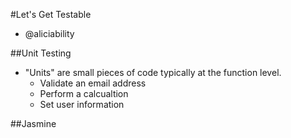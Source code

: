 #Let's Get Testable
- @aliciability

##Unit Testing
- "Units" are small pieces of code typically at the function level.
  - Validate an email address
  - Perform a calcualtion
  - Set user information

##Jasmine
